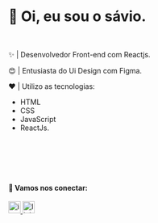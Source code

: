 
# 👋 Oi, eu sou o sávio.

<br>

✨ | Desenvolvedor Front-end com Reactjs.

😍 | Entusiasta do Ui Design com Figma.

❤️ | Utilizo as tecnologias: 

- HTML  
- CSS  
- JavaScript  
- ReactJs. 


<br>
<br>
<br>
<br>

#### 📌 Vamos nos conectar:

<div> 
 <a href="https://www.instagram.com/osaviodamasceno/" target="_blank">
    <img src="https://img.shields.io/static/v1?message=@osaviodamasceno&logo=instagram&label=&color=E4405F&logoColor=white&labelColor=&style=for-the-badge" height="24" alt="instagram logo"  />
  </a><a href="https://linkedin.com/in/saviooliveiradamasceno" target="_blank"><img src="https://img.shields.io/static/v1?message=saviooliveiradamasceno&logo=linkedin&label=&color=0077B5&logoColor=white&labelColor=&style=for-the-badge" height="24" alt="linkedin logo"  />
  </a>  
</div>
